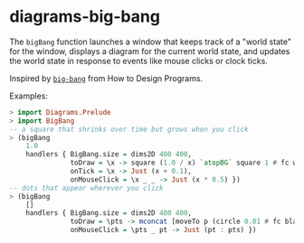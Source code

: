 # diagrams-big-bang

The `bigBang` function launches a window that keeps track of a "world state" for the window, displays a diagram for the current world state, and updates the world state in response to events like mouse clicks or clock ticks.

Inspired by [`big-bang`](https://docs.racket-lang.org/teachpack/2htdpuniverse.html) 
from How to Design Programs.

Examples:

```haskell
> import Diagrams.Prelude
> import BigBang
-- a square that shrinks over time but grows when you click
> (bigBang
    1.0
    handlers { BigBang.size = dims2D 400 400,
               toDraw = \x -> square (1.0 / x) `atopBG` square 1 # fc white,
               onTick = \x -> Just (x + 0.1),
               onMouseClick = \x _ _ -> Just (x * 0.5) })
-- dots that appear wherever you click
> (bigBang
    []
    handlers { BigBang.size = dims2D 400 400,
               toDraw = \pts -> mconcat [moveTo p (circle 0.01 # fc black) | p <- pts] `atopBG` square 1 # fc white,
               onMouseClick = \pts _ pt -> Just (pt : pts) })
```
